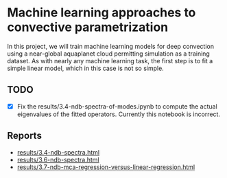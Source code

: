Machine learning approaches to convective parametrization
=========================================================

In this project, we will train machine learning models for deep convection
using a near-global aquaplanet cloud permitting simulation as a training
dataset. As with nearly any machine learning task, the first step is to fit a
simple linear model, which in this case is not so simple.

TODO
----

- [x] Fix the results/3.4-ndb-spectra-of-modes.ipynb to compute the actual eigenvalues of the fitted operators. Currently this notebook is incorrect.

Reports
-------
- [results/3.4-ndb-spectra.html](https://storage.googleapis.com/nbren12-data/reports/uw-machine-learning/3.4-ndb-LRF-spectra.html)
- [results/3.6-ndb-spectra.html](https://storage.googleapis.com/nbren12-data/reports/uw-machine-learning/3.6-ndb-pytorch.html)
- [results/3.7-ndb-mca-regression-versus-linear-regression.html](https://atmos.washington.edu/~nbren12/reports/3.7-ndb-mca-regression-versus-linear-regression.html)

